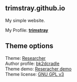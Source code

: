 ## trimstray.github.io

My simple website.

My Profile: **[trimstray](https://github.com/trimstray)**  

## Theme options

Theme: [Researcher](https://github.com/bk2dcradle/researcher)  
Author profile: [bk2dcradle](https://github.com/bk2dcradle)  
Theme demo: [Reseracher demo](http://ankitsultana.com/researcher)  
Theme license: [GNU GPL v3](https://github.com/bk2dcradle/researcher/blob/gh-pages/LICENSE)  
